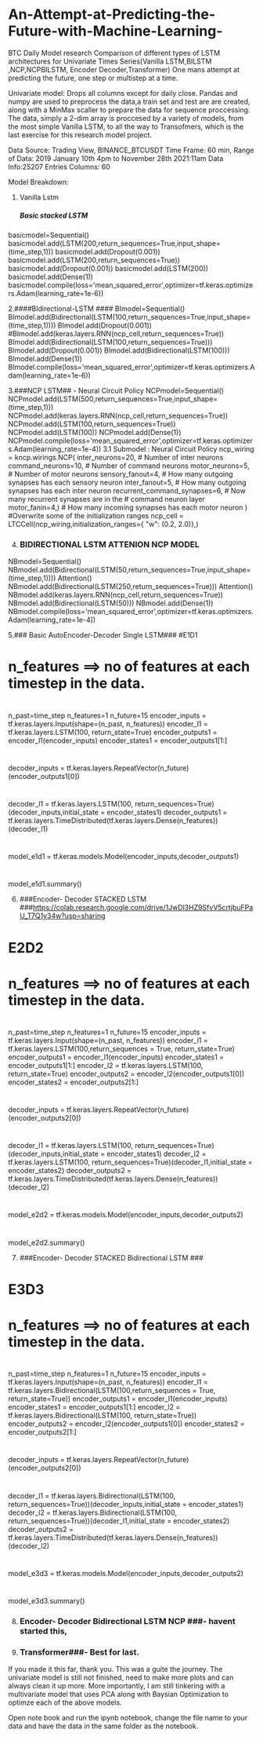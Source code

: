 # An-Attempt-at-Predicting-the-Future-with-Machine-Learning-
BTC Daily Model research Comparison of different types of LSTM architectures for Univariate Times Series(Vanilla LSTM,BILSTM ,NCP,NCPBILSTM, Encoder Decoder,Transformer)
 One mans attempt at predicting the future, one step or multistep at a time.
 
 Univariate model: 
 Drops all columns except for daily close. Pandas and numpy are used to preprocess the data,a train set and test are are created,  along with a MinMax scaller to prepare the data 
 for sequence proccessing. The data, simply a 2-dim array is proccesed by a variety of models, from the most simple Vanilla LSTM, to all the way to Transofmers, which is the last 
  exercise for this research model project.
  
  Data Source: Trading View, BINANCE_BTCUSDT Time Frame: 60 min, Range of Data: 2019 January 10th 4pm to November 28th 2021:11am
  Data Info:25207 Entries  Columns: 60 
  
  Model Breakdown:
  1. Vanilla Lstm
      ##### Basic stacked LSTM ###
basicmodel=Sequential()
basicmodel.add(LSTM(200,return_sequences=True,input_shape=(time_step,1)))
basicmodel.add(Dropout(0.001))
basicmodel.add(LSTM(200,return_sequences=True))
basicmodel.add(Dropout(0.001))
basicmodel.add(LSTM(200))
basicmodel.add(Dense(1))
basicmodel.compile(loss='mean_squared_error',optimizer=tf.keras.optimizers.Adam(learning_rate=1e-6))

2.####BIdirectional-LSTM ####
BImodel=Sequential()
BImodel.add(Bidirectional(LSTM(100,return_sequences=True,input_shape=(time_step,1))))
BImodel.add(Dropout(0.001))
#BImodel.add(keras.layers.RNN(ncp_cell,return_sequences=True))
BImodel.add(Bidirectional(LSTM(100,return_sequences=True)))
BImodel.add(Dropout(0.001))
BImodel.add(Bidirectional(LSTM(100)))
BImodel.add(Dense(1))
BImodel.compile(loss='mean_squared_error',optimizer=tf.keras.optimizers.Adam(learning_rate=1e-6))

3.###NCP LSTM##  - Neural Circuit Policy 
NCPmodel=Sequential()
NCPmodel.add(LSTM(500,return_sequences=True,input_shape=(time_step,1)))
NCPmodel.add(keras.layers.RNN(ncp_cell,return_sequences=True))
NCPmodel.add(LSTM(100,return_sequences=True))
NCPmodel.add(LSTM(100))
NCPmodel.add(Dense(1))
NCPmodel.compile(loss='mean_squared_error',optimizer=tf.keras.optimizers.Adam(learning_rate=1e-4))
3.1 Submodel : Neural Circuit Policy
ncp_wiring = kncp.wirings.NCP(
      inter_neurons=20,  # Number of inter neurons
      command_neurons=10,  # Number of command neurons
      motor_neurons=5,  # Number of motor neurons
      sensory_fanout=4,  # How many outgoing synapses has each sensory neuron
      inter_fanout=5,  # How many outgoing synapses has each inter neuron
      recurrent_command_synapses=6,  # Now many recurrent synapses are in the    # command neuron layer
      motor_fanin=4,)  # How many incoming synapses has each motor neuron    )
      #Overwrite some of the initialization ranges
ncp_cell = LTCCell(ncp_wiring,initialization_ranges={ "w": (0.2, 2.0)},) 

4. ### BIDIRECTIONAL LSTM ATTENION NCP MODEL ###

NBmodel=Sequential()
NBmodel.add(Bidirectional(LSTM(50,return_sequences=True,input_shape=(time_step,1))))
Attention()
NBmodel.add(Bidirectional(LSTM(250,return_sequences=True)))
Attention()
NBmodel.add(keras.layers.RNN(ncp_cell,return_sequences=True))
NBmodel.add(Bidirectional(LSTM(50)))
NBmodel.add(Dense(1))
NBmodel.compile(loss='mean_squared_error',optimizer=tf.keras.optimizers.Adam(learning_rate=1e-4))



5.### Basic AutoEncoder-Decoder  Single LSTM###
#E1D1
# n_features ==> no of features at each timestep in the data.
#
n_past=time_step
n_features=1
n_future=15
encoder_inputs = tf.keras.layers.Input(shape=(n_past, n_features))
encoder_l1 = tf.keras.layers.LSTM(100, return_state=True)
encoder_outputs1 = encoder_l1(encoder_inputs)
encoder_states1 = encoder_outputs1[1:]
#
decoder_inputs = tf.keras.layers.RepeatVector(n_future)(encoder_outputs1[0])
#
decoder_l1 = tf.keras.layers.LSTM(100, return_sequences=True)(decoder_inputs,initial_state = encoder_states1)
decoder_outputs1 = tf.keras.layers.TimeDistributed(tf.keras.layers.Dense(n_features))(decoder_l1)
#
model_e1d1 = tf.keras.models.Model(encoder_inputs,decoder_outputs1)
#
model_e1d1.summary()


6. ###Encoder- Decoder  STACKED LSTM 
 ###https://colab.research.google.com/drive/1JwDl3HZ9SfvV5crtjbuFPaU_T7Q1y34w?usp=sharing
 # E2D2
# n_features ==> no of features at each timestep in the data.
#
n_past=time_step
n_features=1
n_future=15
encoder_inputs = tf.keras.layers.Input(shape=(n_past, n_features))
encoder_l1 = tf.keras.layers.LSTM(100,return_sequences = True, return_state=True)
encoder_outputs1 = encoder_l1(encoder_inputs)
encoder_states1 = encoder_outputs1[1:]
encoder_l2 = tf.keras.layers.LSTM(100, return_state=True)
encoder_outputs2 = encoder_l2(encoder_outputs1[0])
encoder_states2 = encoder_outputs2[1:]
#
decoder_inputs = tf.keras.layers.RepeatVector(n_future)(encoder_outputs2[0])
#
decoder_l1 = tf.keras.layers.LSTM(100, return_sequences=True)(decoder_inputs,initial_state = encoder_states1)
decoder_l2 = tf.keras.layers.LSTM(100, return_sequences=True)(decoder_l1,initial_state = encoder_states2)
decoder_outputs2 = tf.keras.layers.TimeDistributed(tf.keras.layers.Dense(n_features))(decoder_l2)
#
model_e2d2 = tf.keras.models.Model(encoder_inputs,decoder_outputs2)
#
model_e2d2.summary()  


7.  ###Encoder- Decoder  STACKED Bidirectional LSTM ###
  # E3D3
# n_features ==> no of features at each timestep in the data.
#
n_past=time_step
n_features=1
n_future=15
encoder_inputs = tf.keras.layers.Input(shape=(n_past, n_features))
encoder_l1 = tf.keras.layers.Bidirectional(LSTM(100,return_sequences = True, return_state=True))
encoder_outputs1 = encoder_l1(encoder_inputs)
encoder_states1 = encoder_outputs1[1:]
encoder_l2 = tf.keras.layers.Bidirectional(LSTM(100, return_state=True))
encoder_outputs2 = encoder_l2(encoder_outputs1[0])
encoder_states2 = encoder_outputs2[1:]
#
decoder_inputs = tf.keras.layers.RepeatVector(n_future)(encoder_outputs2[0])
#
decoder_l1 = tf.keras.layers.Bidirectional(LSTM(100, return_sequences=True))(decoder_inputs,initial_state = encoder_states1)
decoder_l2 = tf.keras.layers.Bidirectional(LSTM(100, return_sequences=True))(decoder_l1,initial_state = encoder_states2)
decoder_outputs2 = tf.keras.layers.TimeDistributed(tf.keras.layers.Dense(n_features))(decoder_l2)
#
model_e3d3 = tf.keras.models.Model(encoder_inputs,decoder_outputs2)
#
model_e3d3.summary()  


8.  ### Encoder- Decoder Bidirectional LSTM NCP ###- havent started this, 
9.  ### Transformer###- Best for last.

If you made it this far, thank you. This was a guite the journey. The univariate model is still not finished, need to make more plots and can always clean it up more. 
More importantly, I am still tinkering with a multivariate model that uses PCA along with Baysian Optimization to optimze each of the above models. 

Open note book and run the ipynb notebook, change the file name to your data and have the data in the same folder as the notebook.
